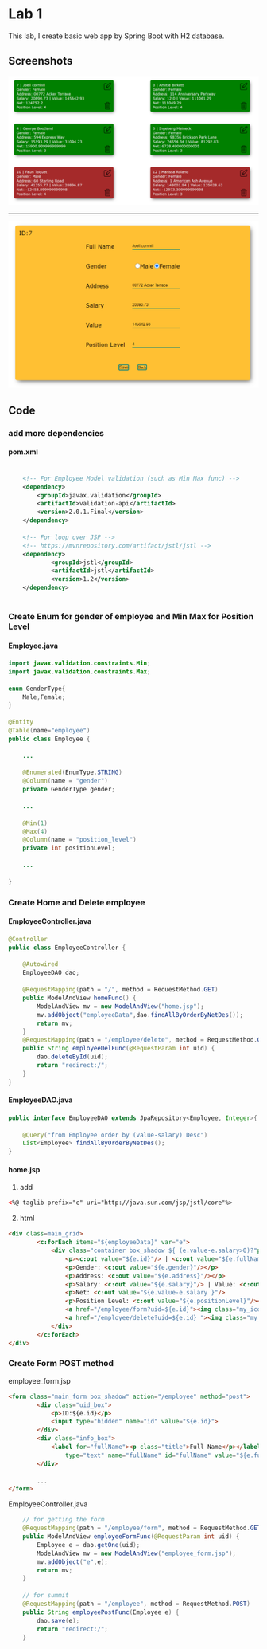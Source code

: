 # Lab 1

This lab, I create basic web app by Spring Boot with H2 database.

## Screenshots

![](https://github.com/raknatee/ait_sad_hws_labs/blob/master/Lab1_hw/screenshots/home.PNG)

***

![](https://github.com/raknatee/ait_sad_hws_labs/blob/master/Lab1_hw/screenshots/form.PNG)

## Code

### add more dependencies

#### pom.xml
```xml

    <!-- For Employee Model validation (such as Min Max func) -->
    <dependency>
        <groupId>javax.validation</groupId>
        <artifactId>validation-api</artifactId>
        <version>2.0.1.Final</version>
    </dependency>

    <!-- For loop over JSP -->
	<!-- https://mvnrepository.com/artifact/jstl/jstl -->
	<dependency>
			<groupId>jstl</groupId>
			<artifactId>jstl</artifactId>
			<version>1.2</version>
	</dependency>
    
```

### Create Enum for gender of employee and Min Max for Position Level
#### Employee.java
```java
import javax.validation.constraints.Min;
import javax.validation.constraints.Max;

enum GenderType{
	Male,Female;
}

@Entity
@Table(name="employee")
public class Employee {

	...

	@Enumerated(EnumType.STRING)
	@Column(name = "gender")
	private GenderType gender;	

    ...

    @Min(1)
	@Max(4)
	@Column(name = "position_level")
	private int positionLevel;

    ...

}
```

### Create Home and Delete employee

#### EmployeeController.java
```java
@Controller
public class EmployeeController {

	@Autowired
	EmployeeDAO dao;
	
	@RequestMapping(path = "/", method = RequestMethod.GET)
	public ModelAndView homeFunc() {
		ModelAndView mv = new ModelAndView("home.jsp");
		mv.addObject("employeeData",dao.findAllByOrderByNetDes());
		return mv;
	}
	@RequestMapping(path = "/employee/delete", method = RequestMethod.GET)
	public String employeeDelFunc(@RequestParam int uid) {
		dao.deleteById(uid);
		return "redirect:/";
	}
}
```

#### EmployeeDAO.java
```java
public interface EmployeeDAO extends JpaRepository<Employee, Integer>{
	
	@Query("from Employee order by (value-salary) Desc")
	List<Employee> findAllByOrderByNetDes();
}
```

#### home.jsp 

1. add
```html
<%@ taglib prefix="c" uri="http://java.sun.com/jsp/jstl/core"%>
```
2. html
```html
<div class=main_grid>
		<c:forEach items="${employeeData}" var="e">
			<div class="container box_shadow ${ (e.value-e.salary>0)?"positive_net_value":"minus_net_value"}">
				<p><c:out value="${e.id}"/> | <c:out value="${e.fullName}"/></p>
				<p>Gender: <c:out value="${e.gender}"/></p>
				<p>Address: <c:out value="${e.address}"/></p>
				<p>Salary: <c:out value="${e.salary}"/> | Value: <c:out value="${e.value}"/></p> 
				<p>Net: <c:out value="${e.value-e.salary }"/>
				<p>Position Level: <c:out value="${e.positionLevel}"/></p>
				<a href="/employee/form?uid=${e.id}"><img class="my_icon1 edit_icon" alt="edit" src="icon/edit.png"></a>
				<a href="/employee/delete?uid=${e.id} "><img class="my_icon1 del_icon" alt="edit" src="icon/delete.png"></a>
			</div>
		</c:forEach>
</div>
```

### Create Form POST method 

employee_form.jsp
```html
<form class="main_form box_shadow" action="/employee" method="post">
		<div class="uid_box">
			<p>ID:${e.id}</p>
			<input type="hidden" name="id" value="${e.id}">
		</div>
		<div class="info_box">
			<label for="fullName"><p class="title">Full Name</p></label> <input
				type="text" name="fullName" id="fullName" value="${e.fullName}">
		</div>
		
        ...
</form>

```

EmployeeController.java
```java
    // for getting the form 
	@RequestMapping(path = "/employee/form", method = RequestMethod.GET)
	public ModelAndView employeeFormFunc(@RequestParam int uid) {
		Employee e = dao.getOne(uid);
		ModelAndView mv = new ModelAndView("employee_form.jsp");
		mv.addObject("e",e);
		return mv;
	}
	
    // for summit
	@RequestMapping(path = "/employee", method = RequestMethod.POST)
	public String employeePostFunc(Employee e) {
		dao.save(e);
		return "redirect:/";
	}

```

